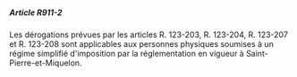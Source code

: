 ##### Article R911-2

Les dérogations prévues par les articles R. 123-203, R. 123-204, R. 123-207 et R. 123-208 sont applicables aux personnes physiques soumises à un régime simplifié d'imposition par la réglementation en vigueur à Saint-Pierre-et-Miquelon.

